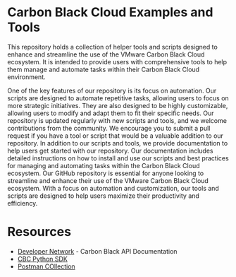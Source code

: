 # Carbon Black Cloud Examples and Tools

This repository holds a collection of helper tools and scripts designed to enhance and streamline the use of the VMware Carbon Black Cloud ecosystem. It is intended to provide users with comprehensive tools to help them manage and automate tasks within their Carbon Black Cloud environment.

One of the key features of our repository is its focus on automation. Our scripts are designed to automate repetitive tasks, allowing users to focus on more strategic initiatives. They are also designed to be highly customizable, allowing users to modify and adapt them to fit their specific needs.
Our repository is updated regularly with new scripts and tools, and we welcome contributions from the community. We encourage you to submit a pull request if you have a tool or script that would be a valuable addition to our repository.
In addition to our scripts and tools, we provide documentation to help users get started with our repository. Our documentation includes detailed instructions on how to install and use our scripts and best practices for managing and automating tasks within the Carbon Black Cloud ecosystem.
Our GitHub repository is essential for anyone looking to streamline and enhance their use of the VMware Carbon Black Cloud ecosystem. With a focus on automation and customization, our tools and scripts are designed to help users maximize their productivity and efficiency.

# Resources
* [Developer Network](https://developer.carbonblack.com) - Carbon Black API Documentation
* [CBC Python SDK](https://developer.carbonblack.com/reference/carbon-black-cloud/integrations/python-sdk)
* [Postman COllection](https://documenter.getpostman.com/view/19038029/2s8YK4to5o)
